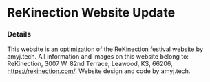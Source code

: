 # ReKinection Website Update

### Details
This website is an optimization of the ReKinection festival website by amyj.tech.  All information and images on this website belong to: ReKinection, 3007 W. 82nd Terrace, Leawood, KS, 66206, https://rekinection.com/. Website design and code by amyj.tech.
